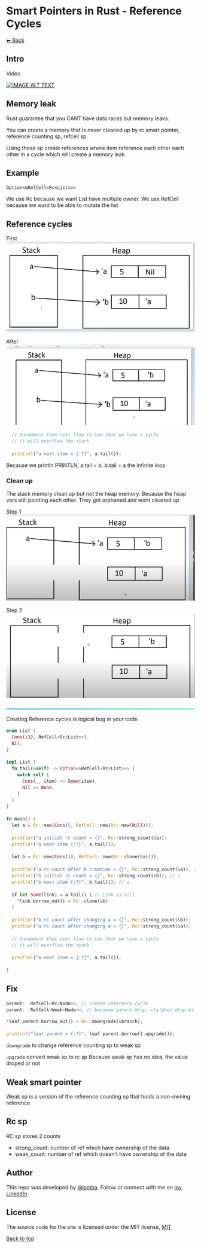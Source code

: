 # Smart Pointers in Rust - Reference Cycles

[⬅ Back](../../README.md)

## Intro 
Video 

<div>
  <a href="https://www.youtube.com/watch?v=pIVZRDFAUyc"><img src="https://img.youtube.com/vi/pIVZRDFAUyc/0.jpg" alt="IMAGE ALT TEXT"></a>
</div>


## Memory leak 
Rust guarantee that you CANT have data races but memory leaks.

You can create a memory that is never cleaned up by rc smart pointer, reference counting sp, refcell sp.

Using these sp create references where item reference each other each other in a cycle which will create a memory leak 

## Example 

`Option<&RefCell<Rc<List>>>`

We use Rc because we want List have multiple owner.
We use RefCell because we want to be able to mutate the list 

## Reference cycles

First 
<img src="./imgs/1.png">

After
<img src="./imgs/2.png">

```Rust
  // Uncomment thex next line to see that we have a cycle
  // it will overflow the stack

  println!("a next item = {:?}", a.tail());
```

Because we println PRINTLN, a.tail = b, b.tail = a the infinite loop 

### Clean up 
The stack memory clean up but not the heap memory.
Because the heap vars still pointing each other. They got orphaned and wont cleaned up 

Step 1
<img src="./imgs/3.png">

Step 2
<img src="./imgs/4.png">



<p><img type="separator" height=8px width="100%" src="https://github.com/HaLamUs/nft-drop/blob/main/assets/aqua.png"></p>


Creating Reference cycles is logical bug in your code 


```Rust
enum List {
  Cons(i32, RefCell<Rc<List>>),
  Nil,
}

impl List {
  fn tail(&self) -> Option<&RefCell<Rc<List>>> {
    match self {
      Cons(_, item) => Some(item),
      Nil => None,
    }
  }
}

fn main() {
  let a = Rc::new(Cons(5, RefCell::new(Rc::new(Nil))));

  println!("a initial rc count = {}", Rc::strong_count(&a));
  println!("a next item {:?}", a.tail());

  let b = Rc::new(Cons(10, RefCell::new(Rc::clone(&a))));

  println!("a rc count after b creation = {}", Rc::strong_count(&a)); // 2
  println!("b initial rc count = {}", Rc::strong_count(&b)); // 1
  println!("b next item {:?}", b.tail()); // a 

  if let Some(link) = a.tail() { // Link is nill
    *link.borrow_mut() = Rc::clone(&b)
  }

  println!("b rc count after changing a = {}", Rc::strong_count(&b));
  println!("a rc count after changing a = {}", Rc::strong_count(&a));

  // Uncomment thex next line to see that we have a cycle
  // it will overflow the stack

  println!("a next item = {:?}", a.tail());

}

```


## Fix 

```Rust
parent:  RefCell<Rc<Node>>, // create reference cycle 
parent:  RefCell<Weak<Node>>, // because parent drop, children drop either - 1 way 

```

```Rust
*leaf.parent.borrow_mut() = Rc::downgrade(&branch);

println!("leaf parent = {:?}", leaf.parent.borrow().upgrade());
```

`downgrade` to change reference counting sp to weak sp

`upgrade` convert weak sp to rc sp 
Because weak sp has no idea, the value droped or not 

## Weak smart pointer 
Weak sp is a version of the reference counting sp that holds a non-owning reference

## Rc sp

RC sp stores 2 counts
  - strong_count: number of ref which have ownership of the data 
  - weak_count: number of ref which doesn't have ownership of the data


## Author

This repo was developed by [@lamha](https://github.com/HaLamUs). 
Follow or connect with me on [my LinkedIn](https://www.linkedin.com/in/lamhacs). 

## License
The source code for the site is licensed under the MIT license, [MIT](https://opensource.org/license/mit/)

 <a href="#top">Back to top</a>